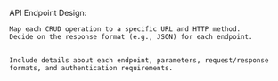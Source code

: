 API Endpoint Design:

    Map each CRUD operation to a specific URL and HTTP method.
    Decide on the response format (e.g., JSON) for each endpoint.


    Include details about each endpoint, parameters, request/response formats, and authentication requirements.